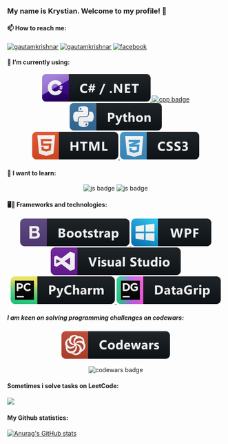 ### My name is Krystian. Welcome to my profile! 👋


#### 📫 How to reach me:
    
<a href="https://discordapp.com/users/285022111976914945" target="blank"><img align="center" src="https://raw.githubusercontent.com/rahuldkjain/github-profile-readme-generator/master/src/images/icons/Social/discord.svg" alt="gautamkrishnar" height="30" width="40" /></a>
<a href="https://www.linkedin.com/in/krystian-grela-4a10761ba/" target="blank"><img align="center" src="https://raw.githubusercontent.com/rahuldkjain/github-profile-readme-generator/master/src/images/icons/Social/linked-in-alt.svg" alt="gautamkrishnar" height="30" width="40" /></a>
<a href="https://www.facebook.com/krystian.grela08/" target="blank"><img align="center" src="https://raw.githubusercontent.com/rahuldkjain/github-profile-readme-generator/master/src/images/icons/Social/facebook.svg" alt="facebook" height="30" width="40" /></a>
    
#### 🔭 I’m currently using:

<p align="center">
   <a href="#">
    <img src="Icons/svg/dev/languages/csharp_dotnet.svg" alt="csharp_dotnet badge" style="horizontal-align:left margin:6px 4px">
    <img src="https://raw.githubusercontent.com/rahuldkjain/github-profile-readme-generator/master/src/images/icons/ProgrammingLanguages/cpp.svg" alt="cpp badge" style="horizontal-align:left margin:6px 4px" height="30" width="40">
    <img src="Icons/svg/dev/languages/python.svg" alt="python badge" style="horizontal-align:left margin:6px 4px">
    <br>
    <img src="Icons/svg/dev/languages/html.svg" alt="python badge" style="horizontal-align:left margin:6px 4px">
    <img src="Icons/svg/dev/languages/css3.svg" alt="python badge" style="horizontal-align:left margin:6px 4px">
   </a>  
</p>

#### 🌱 I want to learn:

<p align="center">
    <img src="https://github.com/rahuldkjain/github-profile-readme-generator/blob/master/src/images/icons/ProgrammingLanguages/javascript.svg" alt="js badge" style="horizontal-align:left margin:6px 4px" height="30" width="40">
    <img src="https://github.com/rahuldkjain/github-profile-readme-generator/blob/master/src/images/icons/FrontendDevelopment/angularjs.svg" alt="js badge" style="horizontal-align:left margin:6px 4px" height="30" width="40">
</p>



#### 🖥📱 Frameworks and technologies:

<p align="center">
   <a href="#">
    <img src="Icons/svg/dev/frameworks/bootstrap.svg" alt="bootstrap badge" style="horizontal-align:left margin:6px 4px">
    <img src="Icons/svg/dev/frameworks/wpf.svg" alt="wpf badge" style="horizontal-align:left margin:6px 4px">
    <br>
    <img src="Icons/svg/dev/tools/visualstudio.svg" alt="visualstudio badge" style="horizontal-align:left margin:6px 4px">
    <img src="Icons/svg/dev/tools/jetbrains_pycharm.svg" alt="pycharm badge" style="horizontal-align:left margin:6px 4px">
    <img src="Icons/svg/dev/tools/jetbrains_datagrip.svg" alt="datagrip badge" style="horizontal-align:left margin:6px 4px">

   </a>  
</p>
    
##### I am keen on solving programming challenges on codewars:
<p align="center">
   <a href="https://www.codewars.com/">
       <img src="Icons/svg/dev/services/codewars.svg" alt="codewars badge">
   </a>  
</p>
<p align = "center">
       <img src="https://www.codewars.com/users/GreysonKrystian/badges/large" alt="codewars badge">
</p>


#### Sometimes i solve tasks on LeetCode:

![](https://leetcard.jacoblin.cool/GreysonKrystian?theme=light,unicorn)



#### My Github statistics:

[![Anurag's GitHub stats](https://github-readme-stats.vercel.app/api?username=GreysonKrystian)](https://github.com/anuraghazra/github-readme-stats)



